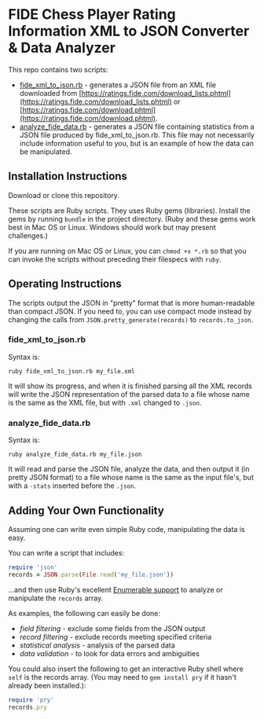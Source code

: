 # FIDE Chess Player Rating Information XML to JSON Converter & Data Analyzer

This repo contains two scripts:
 
* [fide_xml_to_json.rb](fide_xml_to_json.rb) - generates a JSON file from an XML file downloaded from [https://ratings.fide.com/download_lists.phtml](https://ratings.fide.com/download_lists.phtml) or [https://ratings.fide.com/download.phtml](https://ratings.fide.com/download.phtml).
* [analyze_fide_data.rb](analyze_fide_data.rb) - generates a JSON file containing statistics from a JSON file produced by fide_xml_to_json.rb. This file may not necessarily include information useful to you, but is an example of how the data can be manipulated.


## Installation Instructions

Download or clone this repository.

These scripts are Ruby scripts. They uses Ruby gems (libraries). Install the gems by running `bundle` in the project directory. (Ruby and these gems work best in Mac OS or Linux. Windows should work but may present challenges.)

If you are running on Mac OS or Linux, you can `chmod +x *.rb` so that you can invoke the scripts without preceding their filespecs with `ruby`.


## Operating Instructions

The scripts output the JSON in "pretty" format that is more human-readable than compact JSON. If you need to, you can use compact mode instead by changing the calls from `JSON.pretty_generate(records)` to `records.to_json`.

### fide_xml_to_json.rb

Syntax is:

`ruby fide_xml_to_json.rb my_file.xml`

It will show its progress, and when it is finished parsing all the XML records will write the JSON representation of the parsed data to a file whose name is the same as the XML file, but with `.xml` changed to `.json`.

### analyze_fide_data.rb

Syntax is:

`ruby analyze_fide_data.rb my_file.json`

It will read and parse the JSON file, analyze the data, and then output it (in pretty JSON format) to a file whose name is the same as the input file's, but with a `-stats` inserted before the `.json`.


## Adding Your Own Functionality

Assuming one can write even simple Ruby code, manipulating the data is easy.
 
You can write a script that includes:

```ruby
require 'json'
records = JSON.parse(File.read('my_file.json'))
```

...and then use Ruby's excellent [Enumerable support](https://ruby-doc.org/core-2.7.0/Enumerable.html) to analyze or manipulate the `records` array.
 
As examples, the following can easily be done:

* _field filtering_ - exclude some fields from the JSON output
* _record filtering_ - exclude records meeting specified criteria
* _statistical analysis_ - analysis of the parsed data
* _data validation_ - to look for data errors and ambiguities

You could also insert the following to get an interactive Ruby shell where `self` is the records array. (You may need to `gem install pry` if it hasn't already been installed.):

```ruby
require 'pry'
records.pry
```
